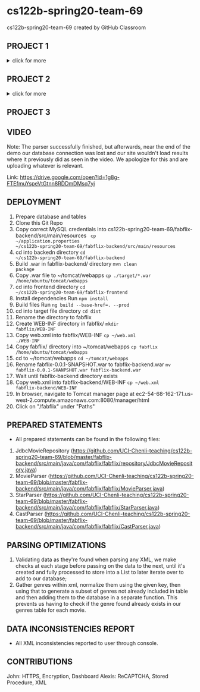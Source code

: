# cs122b-spring20-team-69
cs122b-spring20-team-69 created by GitHub Classroom

## PROJECT 1
<details><summary>click for more</summary>
  
## VIDEO
Link: https://youtu.be/j0mx1oNTue0

## DEPLOYMENT
1) Clone this Git repo
2) Create database and its tables
3) Import data into database
4) Change to correct MySQL credentials in application.properties (in cs122b-spring20-team-69/fabflix-backend/src/main/resources)
5) Build .war in fabflix-backend/ directory 
<code>mvn package</code>
6) Copy .war file to ~/tomcat/webapps
<code>cp ./target/*.war /home/ubuntu/tomcat/webapps</code>
7) Navigate to fabflix-frontend/ directory
8) Run <code>npm install</code>
9) Run <code>ng build --base-href=. --prod</code>
10) Go to dist/ directory in the same directory
11) Rename directory if desired; default is fabflix-frontend
12) Copy directory to ~/tomcat/webapps
<code>cp <name_of_directory> /home/ubuntu/tomcat/webapps</code>
13) Navigate to ~/tomcat/webapps
14) Rename fabflix-0.0.1-SNAPSHOT.war to fabflix-backend.war
15) In browser, navigate to Tomcat manager page at ec2-54-68-162-171.us-west-2.compute.amazonaws.com:8080/manager/html
16) Click on "/fabflix" under "Paths"

## CONTRIBUTION
- John: Frontend/Angular coding and setup 
- Alexis: Backend/Spring Boot JDBC coding and setup
</details>

## PROJECT 2
<details><summary>click for more</summary>

## VIDEO
Link: https://youtu.be/IjvZFraVNKs
- Demo was done on 4/28/20, but sales entries were 4/29/20, due to time of server instance
- At the last few minutes, had to use MySQL CLI to correctly query for the sales records

## DEPLOYMENT
1) Prepare database and tables
2) Clone this Git Repo
3) Change to correct MySQL credentials in cs122b-spring20-team-69/fabflix-backend/src/main/resources/application.properties
4) Build .war in fabflix-backend/ directory 
<code>mvn package</code>
5) Copy .war file to ~/tomcat/webapps
<code>cp ./target/*.war /home/ubuntu/tomcat/webapps</code>
6) Navigate to fabflix-frontend/ directory
7) Run <code>npm install</code>
8) Run <code>ng build --base-href=. --prod</code>
9) Go to dist/ directory in the same directory
10) Rename directory if desired; default is fabflix-frontend
11) Copy directory to ~/tomcat/webapps
<code>cp <name_of_directory> /home/ubuntu/tomcat/webapps</code>
12) Navigate to ~/tomcat/webapps
13) Rename fabflix-0.0.1-SNAPSHOT.war to fabflix-backend.war
14) In browser, navigate to Tomcat manager page at ec2-54-68-162-171.us-west-2.compute.amazonaws.com:8080/manager/html
15) Click on "/fabflix" under "Paths"

## SUBSTRING MATCH DESIGN
We implemented the substring matching using the ".... LIKE %substring%" method.

## CONTRIBUTIONS
- John: Browse By Genre and Title, Movie List functionalities, Cart
- Alexis: HTML for most, CSS for all; Login, Checkout, Post Payment
</details>

## PROJECT 3

## VIDEO
Note: The parser successfully finished, but afterwards, near the end of the demo our database connection was lost and our site wouldn't load results where it previously did as seen in the video. We apologize for this and are uploading whatever is relevant.

Link: https://drive.google.com/open?id=1g8g-FTEfmuYspeVtGtnn8RDDmDMsq7yi

## DEPLOYMENT
1) Prepare database and tables
2) Clone this Git Repo
3) Copy correct MySQL credentials into cs122b-spring20-team-69/fabflix-backend/src/main/resources
<code> cp ~/application.properties ~/cs122b-spring20-team-69/fabflix-backend/src/main/resources </code>
4) cd into backedn directory
<code>cd ~/cs122b-spring20-team-69/fabflix-backend </code>
5) Build .war in fabflix-backend/ directory 
<code>mvn clean package</code>
5) Copy .war file to ~/tomcat/webapps
<code>cp ./target/*.war /home/ubuntu/tomcat/webapps</code>
6) cd into frontend directory
<code>cd  ~/cs122b-spring20-team-69/fabflix-frontend</code>
7) Install dependencies
Run <code>npm install</code>
8) Build files
Run <code>ng build --base-href=. --prod</code>
9) cd into target file directory
<code>cd dist</code>
10) Rename the directory to fabflix
11) Create WEB-INF directory in fabflix/
<code>mkdir fabflix/WEB-INF</code>
12) Copy web.xml into fabflix/WEB-INF
<code>cp ~/web.xml ./WEB-INF</code>
13) Copy fabflix/ directory into ~/tomcat/webapps
<code>cp fabflix /home/ubuntu/tomcat/webapps</code>
14) cd to ~/tomcat/webapps
<code>cd ~/tomcat/webapps</code>
15) Rename fabflix-0.0.1-SNAPSHOT.war to fabflix-backend.war
<code>mv fabflix-0.0.1-SHANPSHOT.war fabflix-backend.war</code>
16) Wait until fabflix-backend directory exists
17) Copy web.xml into fabflix-backend/WEB-INF
<code>cp ~/web.xml fabflix-backend/WEB-INF</code>
18) In browser, navigate to Tomcat manager page at ec2-54-68-162-171.us-west-2.compute.amazonaws.com:8080/manager/html
19) Click on "/fabflix" under "Paths"

## PREPARED STATEMENTS
- All prepared statements can be found in the following files:
1. JdbcMovieRepository (https://github.com/UCI-Chenli-teaching/cs122b-spring20-team-69/blob/master/fabflix-backend/src/main/java/com/fabflix/fabflix/repository/JdbcMovieRepository.java)
2. MovieParser (https://github.com/UCI-Chenli-teaching/cs122b-spring20-team-69/blob/master/fabflix-backend/src/main/java/com/fabflix/fabflix/MovieParser.java)
3. StarParser (https://github.com/UCI-Chenli-teaching/cs122b-spring20-team-69/blob/master/fabflix-backend/src/main/java/com/fabflix/fabflix/StarParser.java)
4. CastParser (https://github.com/UCI-Chenli-teaching/cs122b-spring20-team-69/blob/master/fabflix-backend/src/main/java/com/fabflix/fabflix/CastParser.java)

## PARSING OPTIMIZATIONS
1. Validating data as they're found when parsing any XML, we make checks at each stage before passing on the data to the next, until it's created and fully processed to store into a List to later iterate over to add to our database;
2. Gather genres within xml, normalize them using the given key, then using that to generate a subset of genres not already included in table and then adding them to the database in a separate function. This prevents us having to check if the genre found already exists in our genres table for each movie.

## DATA INCONSISTENCIES REPORT
- All XML inconsistencies reported to user through console.

## CONTRIBUTIONS
John: HTTPS, Encryption, Dashboard
Alexis: ReCAPTCHA, Stored Procedure, XML

